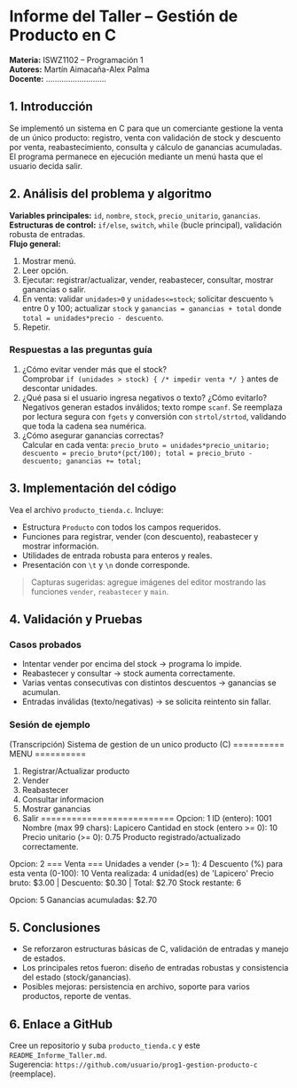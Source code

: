 # Informe del Taller – Gestión de Producto en C

**Materia:** ISWZ1102 – Programación 1  
**Autores:** Martín Aimacaña-Alex Palma  
**Docente:** ...........................

## 1. Introducción
Se implementó un sistema en C para que un comerciante gestione la venta de un único producto: registro, venta con validación de stock y descuento por venta, reabastecimiento, consulta y cálculo de ganancias acumuladas. El programa permanece en ejecución mediante un menú hasta que el usuario decida salir.

## 2. Análisis del problema y algoritmo
**Variables principales:** `id`, `nombre`, `stock`, `precio_unitario`, `ganancias`.  
**Estructuras de control:** `if/else`, `switch`, `while` (bucle principal), validación robusta de entradas.  
**Flujo general:**
1. Mostrar menú.  
2. Leer opción.  
3. Ejecutar: registrar/actualizar, vender, reabastecer, consultar, mostrar ganancias o salir.  
4. En venta: validar `unidades>0` y `unidades<=stock`; solicitar descuento `%` entre 0 y 100; actualizar `stock` y `ganancias = ganancias + total` donde `total = unidades*precio - descuento`.  
5. Repetir.

### Respuestas a las preguntas guía
1. ¿Cómo evitar vender más que el stock?  
   Comprobar `if (unidades > stock) { /* impedir venta */ }` antes de descontar unidades.
2. ¿Qué pasa si el usuario ingresa negativos o texto? ¿Cómo evitarlo?  
   Negativos generan estados inválidos; texto rompe `scanf`. Se reemplaza por lectura segura con `fgets` y conversión con `strtol/strtod`, validando que toda la cadena sea numérica.
3. ¿Cómo asegurar ganancias correctas?  
   Calcular en cada venta: `precio_bruto = unidades*precio_unitario; descuento = precio_bruto*(pct/100); total = precio_bruto - descuento; ganancias += total;`

## 3. Implementación del código
Vea el archivo `producto_tienda.c`. Incluye:
- Estructura `Producto` con todos los campos requeridos.
- Funciones para registrar, vender (con descuento), reabastecer y mostrar información.
- Utilidades de entrada robusta para enteros y reales.
- Presentación con `\t` y `\n` donde corresponde.

> Capturas sugeridas: agregue imágenes del editor mostrando las funciones `vender`, `reabastecer` y `main`.

## 4. Validación y Pruebas
### Casos probados
- Intentar vender por encima del stock → programa lo impide.  
- Reabastecer y consultar → stock aumenta correctamente.  
- Varias ventas consecutivas con distintos descuentos → ganancias se acumulan.
- Entradas inválidas (texto/negativas) → se solicita reintento sin fallar.

### Sesión de ejemplo
(Transcripción)
Sistema de gestion de un unico producto (C)
========== MENU ==========
1. Registrar/Actualizar producto
2. Vender
3. Reabastecer
4. Consultar informacion
5. Mostrar ganancias
0. Salir
==========================
Opcion: 1
ID (entero): 1001
Nombre (max 99 chars): Lapicero
Cantidad en stock (entero >= 0): 10
Precio unitario (>= 0): 0.75
Producto registrado/actualizado correctamente.

Opcion: 2
=== Venta ===
Unidades a vender (>= 1): 4
Descuento (%) para esta venta (0-100): 10
Venta realizada: 4 unidad(es) de 'Lapicero'
Precio bruto: $3.00 | Descuento: $0.30 | Total: $2.70
Stock restante: 6

Opcion: 5
Ganancias acumuladas: $2.70

## 5. Conclusiones
- Se reforzaron estructuras básicas de C, validación de entradas y manejo de estados.  
- Los principales retos fueron: diseño de entradas robustas y consistencia del estado (stock/ganancias).  
- Posibles mejoras: persistencia en archivo, soporte para varios productos, reporte de ventas.

## 6. Enlace a GitHub
Cree un repositorio y suba `producto_tienda.c` y este `README_Informe_Taller.md`.  
Sugerencia: `https://github.com/usuario/prog1-gestion-producto-c` (reemplace).
